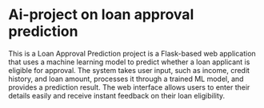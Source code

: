 # Ai-project on loan approval prediction
 This is a Loan Approval Prediction project is a Flask-based web application that uses a machine learning model to predict whether a loan applicant is eligible for approval. The system takes user input, such as income, credit history, and loan amount, processes it through a trained ML model, and provides a prediction result. The web interface allows users to enter their details easily and receive instant feedback on their loan eligibility.
